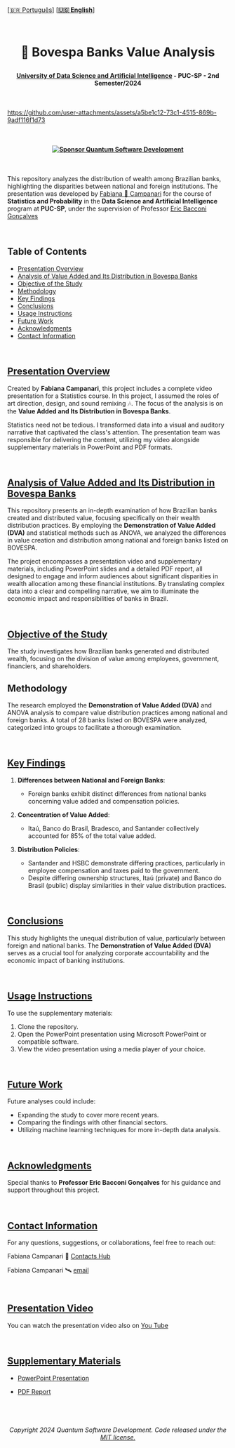 <br>

 \[[🇧🇷 Português](README.pt_BR.md)\] \[**[🇺🇸 English](README.md)**\]

 <br>

  <!--  START HEADER  -->   

  # <p align="center"> 🏦 Bovespa Banks Value Analysis
  #### <p align="center"> [University of Data Science and Artificial Intelligence]() - PUC-SP - 2nd Semester/2024



<br>  

<!-- video presentation -->

https://github.com/user-attachments/assets/a5be1c12-73c1-4515-869b-9adf116f1d73

<br>


#### <p align="center"> [![Sponsor Quantum Software Development](https://img.shields.io/badge/Sponsor-Quantum%20Software%20Development-brightgreen?logo=GitHub)](https://github.com/sponsors/Quantum-Software-Development)

<br>

This repository analyzes the distribution of wealth among Brazilian banks, highlighting the disparities between national and foreign institutions. The presentation was developed by [Fabiana 🚀 Campanari](https://github.com/FabianaCampanari) for the course of **Statistics and Probability** in the **Data Science and Artificial Intelligence** program at **PUC-SP**, under the supervision of Professor [Eric Bacconi Gonçalves](https://www.linkedin.com/in/eric-bacconi-423137/)


<br>


## Table of Contents
- [Presentation Overview](#presentation-overview)
- [Analysis of Value Added and Its Distribution in Bovespa Banks](#analysis-of-value-added-and-its-distribution-in-bovespa-banks)
- [Objective of the Study](#objective-of-the-study)
- [Methodology](#methodology)
- [Key Findings](#key-findings)
- [Conclusions](#conclusions)
- [Usage Instructions](#usage-instructions)
- [Future Work](#future-work)
- [Acknowledgments](#acknowledgments)
- [Contact Information](#contact-information)

  
<br>

## [Presentation Overview]()

Created by **Fabiana Campanari**, this project includes a complete video presentation for a Statistics course. In this project, I assumed the roles of art direction, design, and sound remixing 🎶. The focus of the analysis is on the **Value Added and Its Distribution in Bovespa Banks**.

Statistics need not be tedious. I transformed data into a visual and auditory narrative that captivated the class's attention. The presentation team was responsible for delivering the content, utilizing my video alongside supplementary materials in PowerPoint and PDF formats.


<br>

## [Analysis of Value Added and Its Distribution in Bovespa Banks]()

This repository presents an in-depth examination of how Brazilian banks created and distributed value, focusing specifically on their wealth distribution practices. By employing the **Demonstration of Value Added (DVA)** and statistical methods such as ANOVA, we analyzed the differences in value creation and distribution among national and foreign banks listed on BOVESPA.

The project encompasses a presentation video and supplementary materials, including PowerPoint slides and a detailed PDF report, all designed to engage and inform audiences about significant disparities in wealth allocation among these financial institutions. By translating complex data into a clear and compelling narrative, we aim to illuminate the economic impact and responsibilities of banks in Brazil.



<br>

## [Objective of the Study]()

The study investigates how Brazilian banks generated and distributed wealth, focusing on the division of value among employees, government, financiers, and shareholders.

## Methodology
The research employed the **Demonstration of Value Added (DVA)** and ANOVA analysis to compare value distribution practices among national and foreign banks. A total of 28 banks listed on BOVESPA were analyzed, categorized into groups to facilitate a thorough examination.



<br>

## [Key Findings]()

1. **Differences between National and Foreign Banks**:
   - Foreign banks exhibit distinct differences from national banks concerning value added and compensation policies.
   
2. **Concentration of Value Added**:
   - Itaú, Banco do Brasil, Bradesco, and Santander collectively accounted for 85% of the total value added.
   
3. **Distribution Policies**:
   - Santander and HSBC demonstrate differing practices, particularly in employee compensation and taxes paid to the government.
   - Despite differing ownership structures, Itaú (private) and Banco do Brasil (public) display similarities in their value distribution practices.



<br>

## [Conclusions]()

This study highlights the unequal distribution of value, particularly between foreign and national banks. The **Demonstration of Value Added (DVA)** serves as a crucial tool for analyzing corporate accountability and the economic impact of banking institutions.


<br>


## [Usage Instructions]()

To use the supplementary materials:
1. Clone the repository.
2. Open the PowerPoint presentation using Microsoft PowerPoint or compatible software.
3. View the video presentation using a media player of your choice.


<br>


## [Future Work]()

Future analyses could include:
- Expanding the study to cover more recent years.
- Comparing the findings with other financial sectors.
- Utilizing machine learning techniques for more in-depth data analysis.

<br>

## [Acknowledgments]()

Special thanks to **Professor Eric Bacconi Gonçalves** for his guidance and support throughout this project.

<br>

## [Contact Information]()

For any questions, suggestions, or collaborations, feel free to reach out:

Fabiana Campanari 🚀 [Contacts Hub](https://linktr.ee/fabianacampanari)

Fabiana Campanari 🛰️ [email](mailto:fabicampanari@proton.me)


<br>
 

## [Presentation Video]()

You can watch the presentation video also on [You Tube](https://youtu.be/_ytC6S4oDbM)


<br>


## [Supplementary Materials]()

- [PowerPoint Presentation](https://github.com/Quantum-Software-Development/Bovespa-Banks-Value-Analysis/blame/b6e8861aa08935ff40088c202279190a967ff235/Bovespa%20Presentation/English/Bovespa%20Presentation%20PP.pptx)
  
- [PDF Report](https://github.com/Quantum-Software-Development/Bovespa-Banks-Value-Analysis/blob/b5c9d2cd30893b2630feca4917742c4499526b40/Bovespa%20Presentation/English/Bovespa%20Presentation.pdf)


<br>
  

#

###### <p align="center"> Copyright 2024 Quantum Software Development. Code released under the [MIT license.](https://github.com/Quantum-Software-Development/README/blob/161b677c5a791f0ca8219b8e934f1cf353d5b85d/LICENSE)
